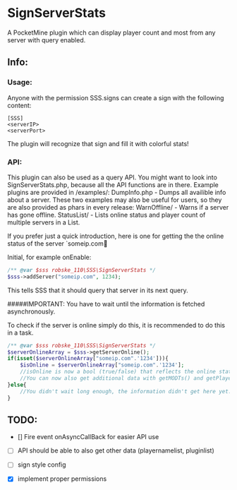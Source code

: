 # SignServerStats
A PocketMine plugin which can display player count and most from any server with query enabled.

## Info:
### Usage:
Anyone with the permission SSS.signs can create a sign with the following content:
```
[SSS]
<serverIP>
<serverPort>
```

The plugin will recognize that sign and fill it with colorful stats!

### API:
This plugin can also be used as a query API. You might want to look into SignServerStats.php, because all the API functions are in there.
Example plugins are provided in /examples/:
DumpInfo.php - Dumps all availible info about a server.
These two examples may also be useful for users, so they are also provided as phars in every release:
WarnOffline/ - Warns if a server has gone offline.
StatusList/ - Lists online status and player count of multiple servers in a List.

If you prefer just a quick introduction, here is one for getting the the online status of the server `someip.com:1234:

Initial, for example onEnable:
```php
/** @var $sss robske_110\SSS\SignServerStats */
$sss->addServer("someip.com", 1234);
```
This tells SSS that it should query that server in its next query.

#####IMPORTANT: You have to wait until the information is fetched asynchronously.

To check if the server is online simply do this, it is recommended to do this in a task.
```php
/** @var $sss robske_110\SSS\SignServerStats */
$serverOnlineArray = $sss->getServerOnline();
if(isset($serverOnlineArray["someip.com".'1234'])){
	$isOnline = $serverOnlineArray["someip.com".'1234'];
    //isOnline is now a bool (true/false) that reflects the online state of the server (if the server is online and this says false, it probably doesn't have query enabled)
    //You can now also get additional data with getMODTs() and getPlayerData() in the same way.
}else{
    //You didn't wait long enough, the information didn't get here yet...
}
```

## TODO:

- [] Fire event onAsyncCallBack for easier API use

- [ ] API should be able to also get other data (playernamelist, pluginlist)

- [ ] sign style config

- [x] implement proper permissions
